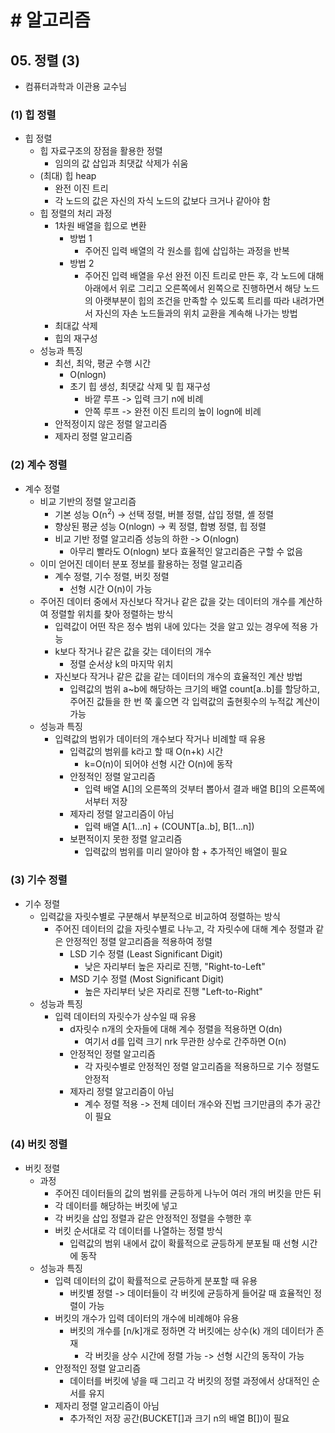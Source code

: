 # # 알고리즘

## 05. 정렬 (3)

- 컴퓨터과학과 이관용 교수님

### (1) 힙 정렬

- 힙 정렬
    - 힙 자료구조의 장점을 활용한 정렬
        - 임의의 값 삽입과 최댓값 삭제가 쉬움
    - (최대) 힙 heap
        - 완전 이진 트리
        - 각 노드의 값은 자신의 자식 노드의 값보다 크거나 같아야 함
    - 힙 정렬의 처리 과정
        - 1차원 배열을 힙으로 변환
            - 방법 1
                - 주어진 입력 배열의 각 원소를 힙에 삽입하는 과정을 반복
            - 방법 2
                - 주어진 입력 배열을 우선 완전 이진 트리로 만든 후, 각 노드에 대해 아래에서 위로 그리고 오른쪽에서 왼쪽으로 진행하면서 해당 노드의 아랫부분이 힙의 조건을 만족할 수 있도록 트리를
                  따라 내려가면서 자신의 자손 노드들과의 위치 교환을 계속해 나가는 방법
        - 최대값 삭제
        - 힙의 재구성
    - 성능과 특징
        - 최선, 최악, 평균 수행 시간
            - O(nlogn)
            - 초기 힙 생성, 최댓값 삭제 및 힙 재구성
                - 바깥 루프 -> 입력 크기 n에 비례
                - 안쪽 루프 -> 완전 이진 트리의 높이 logn에 비례
        - 안적정이지 않은 정렬 알고리즘
        - 제자리 정렬 알고리즘

### (2) 계수 정렬

- 계수 정렬
    - 비교 기반의 정렬 알고리즘
        - 기본 성능 O(n<sup>2</sup>) -> 선택 정렬, 버블 정렬, 삽입 정렬, 셸 정렬
        - 향상된 평균 성능 O(nlogn) -> 퀵 정렬, 합병 정렬, 힙 정렬
        - 비교 기반 정렬 알고리즘 성능의 하한 -> O(nlogn)
            - 아무리 빨라도 O(nlogn) 보다 효율적인 알고리즘은 구할 수 없음
    - 이미 얻어진 데이터 분포 정보를 활용하는 정렬 알고리즘
        - 계수 정렬, 기수 정렬, 버킷 정렬
            - 선형 시간 O(n)이 가능
    - 주어진 데이터 중에서 자신보다 작거나 같은 값을 갖는 데이터의 개수를 계산하여 정렬할 위치를 찾아 정렬하는 방식
        - 입력값이 어떤 작은 정수 범위 내에 있다는 것을 알고 있는 경우에 적용 가능
        - k보다 작거나 같은 값을 갖는 데이터의 개수
            - 정렬 순서상 k의 마지막 위치
        - 자신보다 작거나 같은 값을 같는 데이터의 개수의 효율적인 계산 방법
            - 입력값의 범위 a~b에 해당하는 크기의 배열 count[a..b]를 할당하고, 주어진 값들을 한 번 쭉 훑으면 각 입력값의 출현횟수의 누적값 계산이 가능
    - 성능과 특징
        - 입력값의 범위가 데이터의 개수보다 작거나 비례할 때 유용
            - 입력값의 범위를 k라고 할 때 O(n+k) 시간
                - k=O(n)이 되어야 선형 시간 O(n)에 동작
            - 안정적인 정렬 알고리즘
                - 입력 배열 A[]의 오른쪽의 것부터 뽑아서 결과 배열 B[]의 오른쪽에서부터 저장
            - 제자리 정렬 알고리즘이 아님
                - 입력 배열 A[1...n] + (COUNT[a..b], B[1...n])
            - 보편적이지 못한 정렬 알고리즘
                - 입력값의 범위를 미리 알아야 함 + 추가적인 배열이 필요

### (3) 기수 정렬

- 기수 정렬
    - 입력값을 자릿수별로 구분해서 부분적으로 비교하여 정렬하는 방식
        - 주어진 데이터의 값을 자릿수별로 나누고, 각 자릿수에 대해 계수 정렬과 같은 안정적인 정렬 알고리즘을 적용하여 정렬
            - LSD 기수 정렬 (Least Significant Digit)
                - 낮은 자리부터 높은 자리로 진행, "Right-to-Left"
            - MSD 기수 정렬 (Most Significant Digit)
                - 높은 자리부터 낮은 자리로 진행 "Left-to-Right"
    - 성능과 특징
        - 입력 데이터의 자릿수가 상수일 때 유용
            - d자릿수 n개의 숫자들에 대해 계수 정렬을 적용하면 O(dn)
                - 여기서 d를 입력 크기 nrk 무관한 상수로 간주하면 O(n)
            - 안정적인 정렬 알고리즘
                - 각 자릿수별로 안정적인 정렬 알고리즘을 적용하므로 기수 정렬도 안정적
            - 제자리 정렬 알고리즘이 아님
                - 계수 정렬 적용 -> 전체 데이터 개수와 진법 크기만큼의 추가 공간이 필요

### (4) 버킷 정렬

- 버킷 정렬
    - 과정
        - 주어진 데이터들의 값의 범위를 균등하게 나누어 여러 개의 버킷을 만든 뒤
        - 각 데이터를 해당하는 버킷에 넣고
        - 각 버킷을 삽입 정렬과 같은 안정적인 정렬을 수행한 후
        - 버킷 순서대로 각 데이터를 나열하는 정렬 방식
            - 입력값의 범위 내에서 값이 확률적으로 균등하게 분포될 때 선형 시간에 동작
    - 성능과 특징
        - 입력 데이터의 값이 확률적으로 균등하게 분포할 때 유용
            - 버킷별 정렬 -> 데이터들이 각 버킷에 균등하게 들어갈 때 효율적인 정렬이 가능
        - 버킷의 개수가 입력 데이터의 개수에 비례해야 유용
            - 버킷의 개수를 [n/k]개로 정하면 각 버킷에는 상수(k) 개의 데이터가 존재
                - 각 버킷을 상수 시간에 정렬 가능 -> 선형 시간의 동작이 가능
        - 안정적인 정렬 알고리즘
            - 데이터를 버킷에 넣을 때 그리고 각 버킷의 정렬 과정에서 상대적인 순서를 유지
        - 제자리 정렬 알고리즘이 아님
            - 추가적인 저장 공간(BUCKET[]과 크기 n의 배열 B[])이 필요

